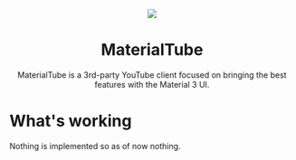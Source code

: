 <p align="center"><img src="https://github.com/n1d3v/MaterialTube/assets/135556230/d7c1d8a5-fa0b-419a-a7bf-60317c83299f"></p>
<h1 align="center">MaterialTube</h1>
<p align="center">MaterialTube is a 3rd-party YouTube client focused on bringing the best features with the Material 3 UI.</p>

# What's working
Nothing is implemented so as of now nothing.
